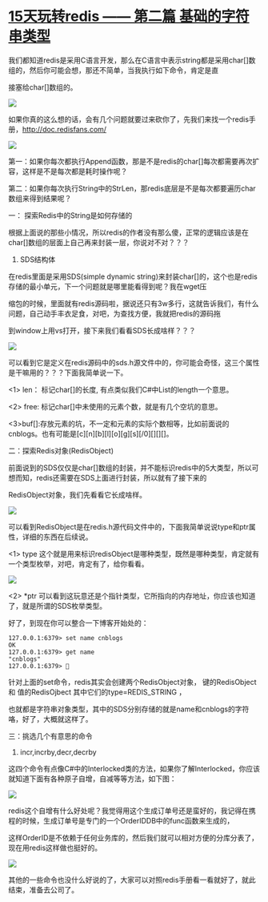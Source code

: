# [15天玩转redis —— 第二篇 基础的字符串类型][0]

我们都知道redis是采用C语言开发，那么在C语言中表示string都是采用char[]数组的，然后你可能会想，那还不简单，当我执行如下命令，肯定是直

接塞给char[]数组的。

![][1]

如果你真的这么想的话，会有几个问题就要过来砍你了，先我们来找一个redis手册，http://doc.redisfans.com/

![][2]

第一：如果你每次都执行Append函数，那是不是redis的char[]每次都需要再次扩容，这样是不是每次都是耗时操作呢？

第二：如果你每次执行String中的StrLen，那redis底层是不是每次都要遍历char数组来得到结果呢？

一： 探索Redis中的String是如何存储的

根据上面说的那些小情况，所以redis的作者没有那么傻，正常的逻辑应该是在char[]数组的层面上自己再来封装一层，你说对不对？？？

1. SDS结构体

在redis里面是采用SDS(simple dynamic string)来封装char[]的，这个也是redis存储的最小单元，下一个问题就是哪里能看得到呢？我在wget压

缩包的时候，里面就有redis源码啦，据说还只有3w多行，这就告诉我们，有什么问题，自己动手丰衣足食，对吧，为查找方便，我就把redis的源码拖

到window上用vs打开，接下来我们看看SDS长成啥样？？？

![][3]

可以看到它是定义在redis源码中的sds.h源文件中的，你可能会奇怪，这三个属性是干嘛用的？？？下面我简单说一下。

<1> len： 标记char[]的长度, 有点类似我们C#中List的length一个意思。

<2> free: 标记char[]中未使用的元素个数，就是有几个空坑的意思。

<3>buf[]:存放元素的坑，不一定和元素的实际个数相等，比如前面说的cnblogs。也有可能是[c][n][b][l][o][g][s][/0][][][]。

二：探索Redis对象(RedisObject)

前面说到的SDS仅仅是char[]数组的封装，并不能标识redis中的5大类型，所以可想而知，redis还需要在SDS上面进行封装，所以就有了接下来的

RedisObject对象，我们先看看它长成啥样。

![][4]

可以看到RedisObject是在redis.h源代码文件中的，下面我简单说说type和ptr属性，详细的东西在后续说。

<1> type 这个就是用来标识redisObject是哪种类型，既然是哪种类型，肯定就有一个类型枚举，对吧，肯定有了，给你看看。

![][5]

<2> *ptr 可以看到这玩意还是个指针类型，它所指向的内存地址，你应该也知道了，就是所谓的SDS枚举类型。

好了，到现在你可以整合一下博客开始处的：

    127.0.0.1:6379> set name cnblogs
    OK
    127.0.0.1:6379> get name
    "cnblogs"
    127.0.0.1:6379> 

针对上面的set命令，redis其实会创建两个RedisObject对象， 键的RedisObject 和 值的RedisOjbect 其中它们的type=REDIS_STRING ，

也就都是字符串对象类型，其中的SDS分别存储的就是name和cnblogs的字符咯，好了，大概就这样了。

三：挑选几个有意思的命令

1. incr,incrby,decr,decrby

这四个命令有点像C#中的Interlocked类的方法，如果你了解Interlocked，你应该就知道下面有各种原子自增，自减等等方法，如下图：

![][6]

redis这个自增有什么好处呢？我觉得用这个生成订单号还是蛮好的，我记得在携程的时候，生成订单号是专门的一个OrderIDDB中的func函数来生成的，

这样OrderID是不依赖于任何业务库的，然后我们就可以相对方便的分库分表了，现在用redis这样做也挺好的。

![][7]

其他的一些命令也没什么好说的了，大家可以对照redis手册看一看就好了，就此结束，准备去公司了。

[0]: http://www.cnblogs.com/huangxincheng/p/4968085.html
[1]: http://images2015.cnblogs.com/blog/214741/201511/214741-20151116084109952-882033252.png
[2]: http://images2015.cnblogs.com/blog/214741/201511/214741-20151116084609811-77140439.png
[3]: http://images2015.cnblogs.com/blog/214741/201511/214741-20151116085607046-335712006.png
[4]: http://images2015.cnblogs.com/blog/214741/201511/214741-20151116090914890-2125109260.png
[5]: http://images2015.cnblogs.com/blog/214741/201511/214741-20151116091205874-270948310.png
[6]: http://images2015.cnblogs.com/blog/214741/201511/214741-20151116092155686-1559955884.png
[7]: http://images2015.cnblogs.com/blog/214741/201511/214741-20151116092858265-1953041788.png